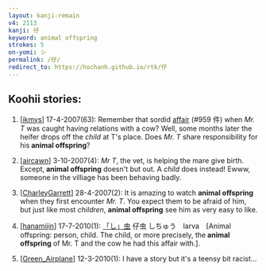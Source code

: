 ```yaml
---
layout: kanji-remain
v4: 2113
kanji: 仔
keyword: animal offspring
strokes: 5
on-yomi: シ
permalink: /仔/
redirect_to: https://hochanh.github.io/rtk/仔
---
```


## Koohii stories: 

1) [<a href="http://kanji.koohii.com/profile/ikmys">ikmys</a>] 17-4-2007(63): Remember that sordid <a href="../v4/959.html">affair</a> (#959 件) when <em>Mr. T</em> was caught having relations with a cow? Well, some months later the heifer drops off the <em>child</em> at T&#039;s place. Does <em>Mr. T</em> share responsibility for his<strong> animal offspring</strong>?

2) [<a href="http://kanji.koohii.com/profile/aircawn">aircawn</a>] 3-10-2007(4): <em>Mr T</em>, the vet, is helping the mare give birth. Except,<strong> animal offspring</strong> doesn&#039;t but out. A <em>child</em> does instead! Ewww, someone in the villiage has been behaving badly.

3) [<a href="http://kanji.koohii.com/profile/CharleyGarrett">CharleyGarrett</a>] 28-4-2007(2): It is amazing to watch <strong>animal offspring</strong> when they first encounter <em>Mr. T</em>. You expect them to be afraid of him, but just like most <em>children</em>, <strong>animal offspring</strong> see him as very easy to like.

4) [<a href="http://kanji.koohii.com/profile/hanamijin">hanamijin</a>] 17-7-2010(1): <a href="midori://search?text=「し」虫">「し」虫</a> 仔虫 しちゅう　larva　[Animal offspring: person, child. The child, or more precisely, the<strong> animal offspring</strong> of Mr. T and the cow he had this affair with.].

5) [<a href="http://kanji.koohii.com/profile/Green_Airplane">Green_Airplane</a>] 12-3-2010(1): I have a story but it&#039;s a teensy bit racist...


